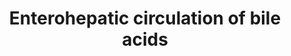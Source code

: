 ---
annotations:
- id: PW:0000834
  parent: regulatory pathway
  type: Pathway Ontology
  value: bile acid transport pathway
- id: CL:0000182
  parent: native cell
  type: Cell Type Ontology
  value: hepatocyte
authors:
- DeSl
- Egonw
- Eweitz
citedin: ''
communities:
- ONTOX
description: Enterohepatic circulation of bile acids showing the individual transport
  proteins in hepatocytes, ileocytes (ileal enterocytes), and renal proximal tubule
  cells. The reactions depicted in this pathway provide a continuous supply of bile
  acids, which are required for the digestion of food. This transport system also
  reduces fecal and urinary bile acid loss, while also restricting these potentially
  cytotoxic compounds to reach intestinal and hepatobiliary compartments.
last-edited: 2025-09-14
ndex: null
organisms:
- Homo sapiens
redirect_from:
- /index.php/Pathway:WP5396
- /instance/WP5396
- /instance/WP5396_r140561
revision: r140561
schema-jsonld:
- '@context': https://schema.org/
  '@id': https://wikipathways.github.io/pathways/WP5396.html
  '@type': Dataset
  creator:
    '@type': Organization
    name: WikiPathways
  description: Enterohepatic circulation of bile acids showing the individual transport
    proteins in hepatocytes, ileocytes (ileal enterocytes), and renal proximal tubule
    cells. The reactions depicted in this pathway provide a continuous supply of bile
    acids, which are required for the digestion of food. This transport system also
    reduces fecal and urinary bile acid loss, while also restricting these potentially
    cytotoxic compounds to reach intestinal and hepatobiliary compartments.
  keywords:
  - ASBT
  - ATP
  - BA
  - BSEP
  - Bile Acids
  - G-BA
  - 'Glucuronide (U) conjugatedbile acids (BA) : U-BA'
  - H-BA
  - ILBP
  - MDR1
  - MRP2
  - MRP3
  - MRP4
  - NTCP
  - Na⁺
  - OATP1B1
  - OATP1B3
  - OSTα
  - OSTβ
  - S-BA
  - 'Sulfate (S) conjugatedbile acids (BA) : S-BA'
  - T-BA
  - U-BA
  - 'glycine (G) conjugated bile acids (BA) : G-BA'
  - 'hydroxylation (H) conjugatedbile acids (BA) : H-BA'
  - 'taurine (T) conjugated bile acids (BA) : T-BA'
  license: CC0
  name: Enterohepatic circulation of bile acids
seo: CreativeWork
title: Enterohepatic circulation of bile acids
wpid: WP5396
---